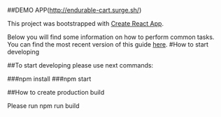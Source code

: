##DEMO APP(http://endurable-cart.surge.sh/)

This project was bootstrapped with [Create React App](https://github.com/facebookincubator/create-react-app).

Below you will find some information on how to perform common tasks.<br>
You can find the most recent version of this guide [here](https://github.com/facebookincubator/create-react-app/blob/master/packages/react-scripts/template/README.md).
#How to start developing

##To start developing please use next commands:

###npm install
###npm start

##How to create production build

Please run npm run build
